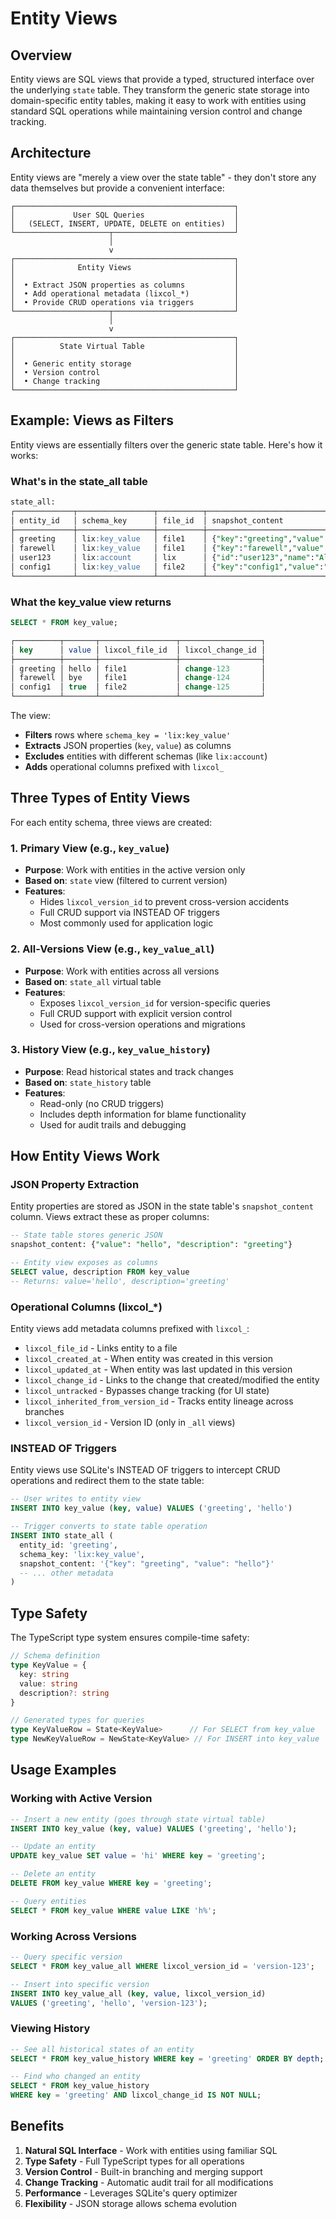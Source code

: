# Entity Views

## Overview

Entity views are SQL views that provide a typed, structured interface over the underlying `state` table. They transform the generic state storage into domain-specific entity tables, making it easy to work with entities using standard SQL operations while maintaining version control and change tracking.

## Architecture

Entity views are "merely a view over the state table" - they don't store any data themselves but provide a convenient interface:

```
┌─────────────────────────────────────────────────┐
│             User SQL Queries                    │
│   (SELECT, INSERT, UPDATE, DELETE on entities)  │
└─────────────────────┬───────────────────────────┘
                      │
                      v
┌─────────────────────────────────────────────────┐
│              Entity Views                       │
│                                                 │
│  • Extract JSON properties as columns           │
│  • Add operational metadata (lixcol_*)          │
│  • Provide CRUD operations via triggers         │
└─────────────────────┬───────────────────────────┘
                      │
                      v
┌─────────────────────────────────────────────────┐
│          State Virtual Table                    │
│                                                 │
│  • Generic entity storage                       │
│  • Version control                              │
│  • Change tracking                              │
└─────────────────────────────────────────────────┘
```

## Example: Views as Filters

Entity views are essentially filters over the generic state table. Here's how it works:

### What's in the state_all table

```sql
state_all:
┌─────────────┬─────────────────┬──────────┬───────────────────────────────────┐
│ entity_id   │ schema_key      │ file_id  │ snapshot_content                  │
├─────────────┼─────────────────┼──────────┼───────────────────────────────────┤
│ greeting    │ lix:key_value   │ file1    │ {"key":"greeting","value":"hello"}│
│ farewell    │ lix:key_value   │ file1    │ {"key":"farewell","value":"bye"}  │
│ user123     │ lix:account     │ lix      │ {"id":"user123","name":"Alice"}   │
│ config1     │ lix:key_value   │ file2    │ {"key":"config1","value":"true"}  │
└─────────────┴─────────────────┴──────────┴───────────────────────────────────┘
```

### What the key_value view returns

```sql
SELECT * FROM key_value;

┌──────────┬───────┬─────────────────┬──────────────────┐
│ key      │ value │ lixcol_file_id  │ lixcol_change_id │
├──────────┼───────┼─────────────────┼──────────────────┤
│ greeting │ hello │ file1           │ change-123       │
│ farewell │ bye   │ file1           │ change-124       │
│ config1  │ true  │ file2           │ change-125       │
└──────────┴───────┴─────────────────┴──────────────────┘
```

The view:
- **Filters** rows where `schema_key = 'lix:key_value'`
- **Extracts** JSON properties (`key`, `value`) as columns
- **Excludes** entities with different schemas (like `lix:account`)
- **Adds** operational columns prefixed with `lixcol_`

## Three Types of Entity Views

For each entity schema, three views are created:

### 1. Primary View (e.g., `key_value`)

- **Purpose**: Work with entities in the active version only
- **Based on**: `state` view (filtered to current version)
- **Features**:
  - Hides `lixcol_version_id` to prevent cross-version accidents
  - Full CRUD support via INSTEAD OF triggers
  - Most commonly used for application logic

### 2. All-Versions View (e.g., `key_value_all`)

- **Purpose**: Work with entities across all versions
- **Based on**: `state_all` virtual table
- **Features**:
  - Exposes `lixcol_version_id` for version-specific queries
  - Full CRUD support with explicit version control
  - Used for cross-version operations and migrations

### 3. History View (e.g., `key_value_history`)

- **Purpose**: Read historical states and track changes
- **Based on**: `state_history` table
- **Features**:
  - Read-only (no CRUD triggers)
  - Includes depth information for blame functionality
  - Used for audit trails and debugging

## How Entity Views Work

### JSON Property Extraction

Entity properties are stored as JSON in the state table's `snapshot_content` column. Views extract these as proper columns:

```sql
-- State table stores generic JSON
snapshot_content: {"value": "hello", "description": "greeting"}

-- Entity view exposes as columns
SELECT value, description FROM key_value
-- Returns: value='hello', description='greeting'
```

### Operational Columns (lixcol_*)

Entity views add metadata columns prefixed with `lixcol_`:

- `lixcol_file_id` - Links entity to a file
- `lixcol_created_at` - When entity was created in this version
- `lixcol_updated_at` - When entity was last updated in this version
- `lixcol_change_id` - Links to the change that created/modified the entity
- `lixcol_untracked` - Bypasses change tracking (for UI state)
- `lixcol_inherited_from_version_id` - Tracks entity lineage across branches
- `lixcol_version_id` - Version ID (only in `_all` views)

### INSTEAD OF Triggers

Entity views use SQLite's INSTEAD OF triggers to intercept CRUD operations and redirect them to the state table:

```sql
-- User writes to entity view
INSERT INTO key_value (key, value) VALUES ('greeting', 'hello')

-- Trigger converts to state table operation
INSERT INTO state_all (
  entity_id: 'greeting',
  schema_key: 'lix:key_value',
  snapshot_content: '{"key": "greeting", "value": "hello"}'
  -- ... other metadata
)
```

## Type Safety

The TypeScript type system ensures compile-time safety:

```typescript
// Schema definition
type KeyValue = {
  key: string
  value: string
  description?: string
}

// Generated types for queries
type KeyValueRow = State<KeyValue>      // For SELECT from key_value
type NewKeyValueRow = NewState<KeyValue> // For INSERT into key_value
```

## Usage Examples

### Working with Active Version

```sql
-- Insert a new entity (goes through state virtual table)
INSERT INTO key_value (key, value) VALUES ('greeting', 'hello');

-- Update an entity
UPDATE key_value SET value = 'hi' WHERE key = 'greeting';

-- Delete an entity
DELETE FROM key_value WHERE key = 'greeting';

-- Query entities
SELECT * FROM key_value WHERE value LIKE 'h%';
```

### Working Across Versions

```sql
-- Query specific version
SELECT * FROM key_value_all WHERE lixcol_version_id = 'version-123';

-- Insert into specific version
INSERT INTO key_value_all (key, value, lixcol_version_id) 
VALUES ('greeting', 'hello', 'version-123');
```

### Viewing History

```sql
-- See all historical states of an entity
SELECT * FROM key_value_history WHERE key = 'greeting' ORDER BY depth;

-- Find who changed an entity
SELECT * FROM key_value_history 
WHERE key = 'greeting' AND lixcol_change_id IS NOT NULL;
```


## Benefits

1. **Natural SQL Interface** - Work with entities using familiar SQL
2. **Type Safety** - Full TypeScript types for all operations
3. **Version Control** - Built-in branching and merging support
4. **Change Tracking** - Automatic audit trail for all modifications
5. **Performance** - Leverages SQLite's query optimizer
6. **Flexibility** - JSON storage allows schema evolution